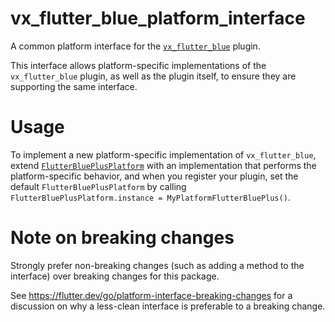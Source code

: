 # vx_flutter_blue_platform_interface

A common platform interface for the [`vx_flutter_blue`][1] plugin.

This interface allows platform-specific implementations of the `vx_flutter_blue`
plugin, as well as the plugin itself, to ensure they are supporting the
same interface.

# Usage

To implement a new platform-specific implementation of `vx_flutter_blue`, extend
[`FlutterBluePlusPlatform`][2] with an implementation that performs the
platform-specific behavior, and when you register your plugin, set the default
`FlutterBluePlusPlatform` by calling
`FlutterBluePlusPlatform.instance = MyPlatformFlutterBluePlus()`.

# Note on breaking changes

Strongly prefer non-breaking changes (such as adding a method to the interface)
over breaking changes for this package.

See <https://flutter.dev/go/platform-interface-breaking-changes> for a discussion
on why a less-clean interface is preferable to a breaking change.

[1]: ../vx_flutter_blue
[2]: lib/vx_flutter_blue_platform_interface.dart
